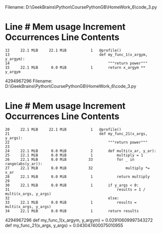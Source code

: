 Filename: D:\GeekBrains\Python\CoursePythonGB\HomeWork_6\code_3.py

Line #    Mem usage    Increment  Occurrences   Line Contents
=============================================================
    12     22.1 MiB     22.1 MiB           1   @profile()
    13                                         def my_func_1(x_argym, y_argym):
    14                                             """return power"""
    15     22.1 MiB      0.0 MiB           1       return x_argym ** y_argym


4294967296
Filename: D:\GeekBrains\Python\CoursePythonGB\HomeWork_6\code_3.py

Line #    Mem usage    Increment  Occurrences   Line Contents
=============================================================
    20     22.1 MiB     22.1 MiB           1   @profile()
    21                                         def my_func_21(x_args, y_args):
    22                                             """return power"""
    23                                         
    24     22.1 MiB      0.0 MiB           2       def multi(x_ar, y_ar):
    25     22.1 MiB      0.0 MiB           1           multiply = 1
    26     22.1 MiB      0.0 MiB          33           for _ in range(abs(y_ar)):
    27     22.1 MiB      0.0 MiB          32               multiply *= x_ar
    28     22.1 MiB      0.0 MiB           1           return multiply
    29                                         
    30     22.1 MiB      0.0 MiB           1       if y_args < 0:
    31                                                 results = 1 / multi(x_args, y_args)
    32                                             else:
    33     22.1 MiB      0.0 MiB           1           results = multi(x_args, y_args)
    34     22.1 MiB      0.0 MiB           1       return results


4294967296
def my_func_1(x_argym, y_argym) = 0.02910609997343272
def my_func_21(x_args, y_args)  = 0.043047400075010955